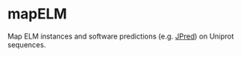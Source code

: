 # mapELM

Map ELM instances and software predictions (e.g. [JPred](http://www.compbio.dundee.ac.uk/jpred4/)) on Uniprot sequences.
